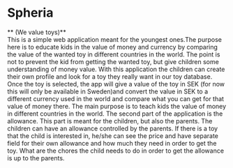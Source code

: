 # Spheria
** (We value toys)**  <br/>
This is a simple web application meant for the youngest ones.The purpose here is to educate kids in the value of money and currency by comparing the value of the wanted toy in different countries in the world. The point is not to prevent the kid from getting the wanted toy, but give children some understanding of money value.
With this application the children can create their own profile and look for a toy they really want in our toy database. Once the toy is selected, the app will give a value of the toy in SEK (for now this will only be available in Sweden)and convert the value in SEK to a different currency used in the world and compare what you can get for that value of money there. The main purpose is to teach kids the value of money in different countries in the world.
The second part of the application is the allowance. This part is meant for the children, but also the parents. The children can have an allowance controlled by the parents. If there is a toy that the child is interested in, he/she can see the price and have separate field for their own allowance and how much they need in order to get the toy. What are the chores the child needs to do in order to get the allowance is up to the parents.

